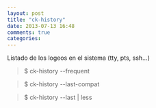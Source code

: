```yaml
---
layout: post
title: "ck-history"
date: 2013-07-13 16:48
comments: true
categories: 
---
```

Listado de los logeos en el sistema (tty, pts, ssh...) 

>$ ck-history --frequent 

>$ ck-history --last-compat 

>$ ck-history --last | less

